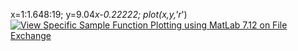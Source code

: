 x=1:1.648:19;
y=9.04*x-0.22222;
plot(x,y,'r*')
[![View Specific Sample Function Plotting using MatLab 7.12 on File Exchange](https://www.mathworks.com/matlabcentral/images/matlab-file-exchange.svg)](https://www.mathworks.com/matlabcentral/fileexchange/34620-specific-sample-function-plotting-using-matlab-7-12)
